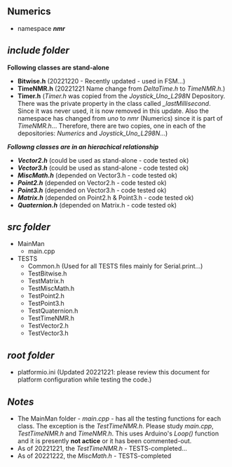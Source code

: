 ## Numerics

- namespace ***nmr***

## ***include folder***

**Following classes are stand-alone**
- **Bitwise.h**        (20221220 - Recently updated - used in FSM...)
- **TimeNMR.h**        (20221221 Name change from *DeltaTime.h* to *TimeNMR.h*.)
- **Timer.h**          (*Timer.h* was copied from the *Joystick_Uno_L298N* Depository. There was the private property in the class called *_lastMillisecond*. Since it was never used, it is now removed in this update. Also the namespace has changed from *uno* to *nmr* (Numerics) since it is part of *TimeNMR.h*... Therefore, there are two copies, one in each of the depositories: *Numerics* and *Joystick_Uno_L298N*...)

***Followng classes are in an hierachical relationship***
+ ***Vector2.h***      (could be used as stand-alone - code tested ok)
+ ***Vector3.h***      (could be used as stand-alone - code tested ok)
+ ***MiscMath.h***     (depended on Vector3.h - code tested ok)
+ ***Point2.h***       (depended on Vector2.h - code tested ok)
+ ***Point3.h***       (depended on Vector3.h - code tested ok)
+ ***Matrix.h***       (depended on Point2.h & Point3.h - code tested ok) 
+ ***Quaternion.h***   (depended on Matrix.h - code tested ok)

## ***src folder***

- MainMan
    - main.cpp
- TESTS 
    - Common.h          (Used for all TESTS files mainly for Serial.print...)
    - TestBitwise.h
    - TestMatrix.h
    - TestMiscMath.h
    - TestPoint2.h
    - TestPoint3.h
    - TestQuaternion.h
    - TestTimeNMR.h
    - TestVector2.h
    - TestVector3.h

## ***root folder***

- platformio.ini        (Updated 20221221: please review this document for platform configuration while testing the code.)

## ***Notes***

- The MainMan folder - *main.cpp* - has all the testing functions for each class. The exception is the *TestTimeNMR.h*. Please study *main.cpp*, *TestTimeNMR.h* and *TimeNMR.h*. This uses Arduino's *Loop()* function and it is presently **not actice** or it has been commented-out.
- As of 20221221, the *TestTimeNMR.h* - TESTS-completed...
- As of 20221222, the *MiscMath.h* - TESTS-completed

